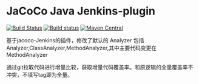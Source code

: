 JaCoCo Java Jenkins-plugin
=================================

[![Build Status](https://dev.azure.com/jacoco-org/JaCoCo/_apis/build/status/JaCoCo?branchName=master)](https://dev.azure.com/jacoco-org/JaCoCo/_build/latest?definitionId=1&branchName=master)
[![Build status](https://ci.appveyor.com/api/projects/status/g28egytv4tb898d7/branch/master?svg=true)](https://ci.appveyor.com/project/JaCoCo/jacoco/branch/master)
[![Maven Central](https://img.shields.io/maven-central/v/org.jacoco/jacoco.svg)](http://search.maven.org/#search|ga|1|g%3Aorg.jacoco)


基于jacoco-Jenkins的插件，修改了默认的 Analyzer 包括Analyzer,ClassAnalyzer,MethodAnalyzer,其中主要代码变更在MethodAnalyzer

通过git拉取代码进行增量比较，获取增量代码覆盖率。和原逻辑的全量覆盖率不冲突，不填写tag即为全量。

